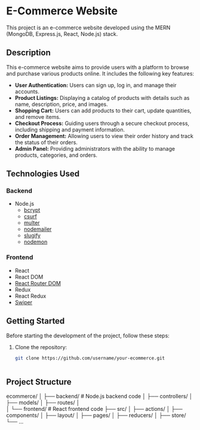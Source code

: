 # E-Commerce Website

This project is an e-commerce website developed using the MERN (MongoDB, Express.js, React, Node.js) stack.

## Description

This e-commerce website aims to provide users with a platform to browse and purchase various products online. It includes the following key features:

- **User Authentication:** Users can sign up, log in, and manage their accounts.
- **Product Listings:** Displaying a catalog of products with details such as name, description, price, and images.
- **Shopping Cart:** Users can add products to their cart, update quantities, and remove items.
- **Checkout Process:** Guiding users through a secure checkout process, including shipping and payment information.
- **Order Management:** Allowing users to view their order history and track the status of their orders.
- **Admin Panel:** Providing administrators with the ability to manage products, categories, and orders.
## Technologies Used

### Backend
- Node.js
  - [bcrypt](https://www.npmjs.com/package/bcrypt)
  - [csurf](https://www.npmjs.com/package/csurf)
  - [multer](https://www.npmjs.com/package/multer)
  - [nodemailer](https://www.npmjs.com/package/nodemailer)
  - [slugify](https://www.npmjs.com/package/slugify)
  - [nodemon](https://www.npmjs.com/package/nodemon)

### Frontend
- React
- React DOM
- [React Router DOM](https://www.npmjs.com/package/react-router-dom)
- Redux
- React Redux
- [Swiper](https://swiperjs.com/)

## Getting Started

Before starting the development of the project, follow these steps:

1. Clone the repository:
   ```sh
   git clone https://github.com/username/your-ecommerce.git



## Project Structure
ecommerce/
│
├── backend/       # Node.js backend code
│   ├── controllers/
│   ├── models/
│   ├── routes/
│   
│
└── frontend/      # React frontend code
    ├── src/
    │   ├── actions/
    │   ├── components/
    │   ├── layout/
    │   ├── pages/
    │   ├── reducers/
    │   ├── store/
    └── ...
